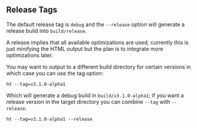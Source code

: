 ## Release Tags

The default release tag is `debug` and the `--release` option will generate a release build into `build/release`.

A release implies that all available optimizations are used; currently this is just minifying the HTML output but the plan is to integrate more optimizations later.

You may want to output to a different build directory for certain versions in which case you can use the tag option:

```
ht --tag=v3.1.0-alpha1
```

Which will generate a debug build in `build/v3.1.0-alpha1`; if you want a release version in the target directory you can combine `--tag` with `--release`.

```
ht --tag=v3.1.0-alpha1 --release
```
